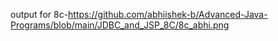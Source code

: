 output for 8c-https://github.com/abhiishek-b/Advanced-Java-Programs/blob/main/JDBC_and_JSP_8C/8c_abhi.png
